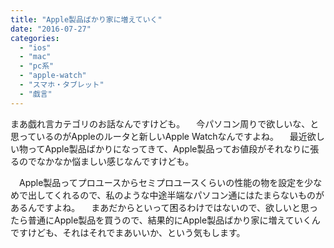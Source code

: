 ```yaml
---
title: "Apple製品ばかり家に増えていく"
date: "2016-07-27"
categories: 
  - "ios"
  - "mac"
  - "pc系"
  - "apple-watch"
  - "スマホ・タブレット"
  - "戯言"
---
```


まあ戯れ言カテゴリのお話なんですけども。 　今パソコン周りで欲しいな、と思っているのがAppleのルータと新しいApple Watchなんですよね。 　最近欲しい物ってApple製品ばかりになってきて、Apple製品ってお値段がそれなりに張るのでなかなか悩ましい感じなんですけども。

　Apple製品ってプロユースからセミプロユースくらいの性能の物を設定を少なめで出してくれるので、私のような中途半端なパソコン通にはたまらないものがあるんですよね。 　まあだからといって困るわけではないので、欲しいと思ったら普通にApple製品を買うので、結果的にApple製品ばかり家に増えていくんですけども、それはそれでまあいいか、という気もします。
